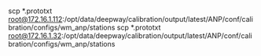 #

scp *.prototxt root@172.16.1.112:/opt/data/deepway/calibration/output/latest/ANP/conf/calibration/configs/wm_anp/stations
scp *.prototxt root@172.16.1.32:/opt/data/deepway/calibration/output/latest/ANP/conf/calibration/configs/wm_anp/stations